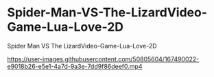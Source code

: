 # Spider-Man-VS-The-LizardVideo-Game-Lua-Love-2D
Spider Man VS The LizardVideo-Game-Lua-Love-2D


https://user-images.githubusercontent.com/50805604/167490022-e9018b26-e5e1-4a7d-9a3e-7dd9f86deef0.mp4

